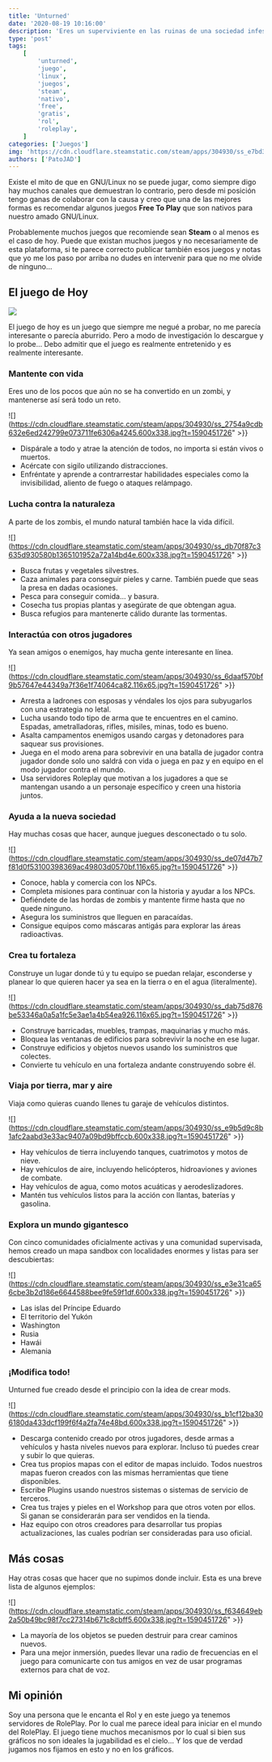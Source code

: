 ```yaml
---
title: 'Unturned'
date: '2020-08-19 10:16:00'
description: 'Eres un superviviente en las ruinas de una sociedad infestada de zombis y debes cooperar con tus amigos para formar nuevas alianzas que te mantendrán con vida.'
type: 'post'
tags:
    [
        'unturned',
        'juego',
        'linux',
        'juegos',
        'steam',
        'nativo',
        'free',
        'gratis',
        'rol',
        'roleplay',
    ]
categories: ['Juegos']
img: 'https://cdn.cloudflare.steamstatic.com/steam/apps/304930/ss_e7bd3004478e0e4500521be44995488933f70435.600x338.jpg'
authors: ['PatoJAD']
---
```


Existe el mito de que en GNU/Linux no se puede jugar, como siempre digo hay muchos canales que demuestran lo contrario, pero desde mi posición tengo ganas de colaborar con la causa y creo que una de las mejores formas es recomendar algunos juegos **Free To Play** que son nativos para nuestro amado GNU/Linux.

Probablemente muchos juegos que recomiende sean **Steam** o al menos es el caso de hoy. Puede que existan muchos juegos y no necesariamente de esta plataforma, si te parece correcto publicar también esos juegos y notas que yo me los paso por arriba no dudes en intervenir para que no me olvide de ninguno…

## El juego de Hoy

![](https://cdn.cloudflare.steamstatic.com/steam/apps/304930/header.jpg)

El juego de hoy es un juego que siempre me negué a probar, no me parecía interesante o parecía aburrido. Pero a modo de investigación lo descargue y lo probe… Debo admitir que el juego es realmente entretenido y es realmente interesante.

### Mantente con vida

Eres uno de los pocos que aún no se ha convertido en un zombi, y mantenerse así será todo un reto.

![](https://cdn.cloudflare.steamstatic.com/steam/apps/304930/ss_2754a9cdb632e6ed242799e073711fe6306a4245.600x338.jpg?t=1590451726" >}}

-   Dispárale a todo y atrae la atención de todos, no importa si están vivos o muertos.
-   Acércate con sigilo utilizando distracciones.
-   Enfréntate y aprende a contrarrestar habilidades especiales como la invisibilidad, aliento de fuego o ataques relámpago.

### Lucha contra la naturaleza

A parte de los zombis, el mundo natural también hace la vida difícil.

![](https://cdn.cloudflare.steamstatic.com/steam/apps/304930/ss_db70f87c3635d930580b1365101952a72a14bd4e.600x338.jpg?t=1590451726" >}}

-   Busca frutas y vegetales silvestres.
-   Caza animales para conseguir pieles y carne. También puede que seas la presa en dadas ocasiones.
-   Pesca para conseguir comida… y basura.
-   Cosecha tus propias plantas y asegúrate de que obtengan agua.
-   Busca refugios para mantenerte cálido durante las tormentas.

### Interactúa con otros jugadores

Ya sean amigos o enemigos, hay mucha gente interesante en línea.

![](https://cdn.cloudflare.steamstatic.com/steam/apps/304930/ss_6daaf570bf9b57647e44349a7f36e1f74064ca82.116x65.jpg?t=1590451726" >}}

-   Arresta a ladrones con esposas y véndales los ojos para subyugarlos con una estrategia no letal.
-   Lucha usando todo tipo de arma que te encuentres en el camino. Espadas, ametralladoras, rifles, misiles, minas, todo es bueno.
-   Asalta campamentos enemigos usando cargas y detonadores para saquear sus provisiones.
-   Juega en el modo arena para sobrevivir en una batalla de jugador contra jugador donde solo uno saldrá con vida o juega en paz y en equipo en el modo jugador contra el mundo.
-   Usa servidores Roleplay que motivan a los jugadores a que se mantengan usando a un personaje específico y creen una historia juntos.

### Ayuda a la nueva sociedad

Hay muchas cosas que hacer, aunque juegues desconectado o tu solo.

![](https://cdn.cloudflare.steamstatic.com/steam/apps/304930/ss_de07d47b7f81d0f53100398369ac49803d0570bf.116x65.jpg?t=1590451726" >}}

-   Conoce, habla y comercia con los NPCs.
-   Completa misiones para continuar con la historia y ayudar a los NPCs.
-   Defiéndete de las hordas de zombis y mantente firme hasta que no quede ninguno.
-   Asegura los suministros que lleguen en paracaídas.
-   Consigue equipos como máscaras antigás para explorar las áreas radioactivas.

### Crea tu fortaleza

Construye un lugar donde tú y tu equipo se puedan relajar, esconderse y planear lo que quieren hacer ya sea en la tierra o en el agua (literalmente).

![](https://cdn.cloudflare.steamstatic.com/steam/apps/304930/ss_dab75d876be53346a0a5a1fc5e3ae1a4b54ea926.116x65.jpg?t=1590451726" >}}

-   Construye barricadas, muebles, trampas, maquinarias y mucho más.
-   Bloquea las ventanas de edificios para sobrevivir la noche en ese lugar.
-   Construye edificios y objetos nuevos usando los suministros que colectes.
-   Convierte tu vehículo en una fortaleza andante construyendo sobre él.

### Viaja por tierra, mar y aire

Viaja como quieras cuando llenes tu garaje de vehículos distintos.

![](https://cdn.cloudflare.steamstatic.com/steam/apps/304930/ss_e9b5d9c8b1afc2aabd3e33ac9407a09bd9bffccb.600x338.jpg?t=1590451726" >}}

-   Hay vehículos de tierra incluyendo tanques, cuatrimotos y motos de nieve.
-   Hay vehículos de aire, incluyendo helicópteros, hidroaviones y aviones de combate.
-   Hay vehículos de agua, como motos acuáticas y aerodeslizadores.
-   Mantén tus vehículos listos para la acción con llantas, baterías y gasolina.

### Explora un mundo gigantesco

Con cinco comunidades oficialmente activas y una comunidad supervisada, hemos creado un mapa sandbox con localidades enormes y listas para ser descubiertas:

![](https://cdn.cloudflare.steamstatic.com/steam/apps/304930/ss_e3e31ca656cbe3b2d186e6644588bee9fe59f1df.600x338.jpg?t=1590451726" >}}

-   Las islas del Príncipe Eduardo
-   El territorio del Yukón
-   Washington
-   Rusia
-   Hawái
-   Alemania

### ¡Modifica todo!

Unturned fue creado desde el principio con la idea de crear mods.

![](https://cdn.cloudflare.steamstatic.com/steam/apps/304930/ss_b1cf12ba306180da433dcf199f6f4a2fa74e48bd.600x338.jpg?t=1590451726" >}}

-   Descarga contenido creado por otros jugadores, desde armas a vehículos y hasta niveles nuevos para explorar. Incluso tú puedes crear y subir lo que quieras.
-   Crea tus propios mapas con el editor de mapas incluido. Todos nuestros mapas fueron creados con las mismas herramientas que tiene disponibles.
-   Escribe Plugins usando nuestros sistemas o sistemas de servicio de terceros.
-   Crea tus trajes y pieles en el Workshop para que otros voten por ellos. Si ganan se considerarán para ser vendidos en la tienda.
-   Haz equipo con otros creadores para desarrollar tus propias actualizaciones, las cuales podrían ser consideradas para uso oficial.

## Más cosas

Hay otras cosas que hacer que no supimos donde incluir. Esta es una breve lista de algunos ejemplos:

![](https://cdn.cloudflare.steamstatic.com/steam/apps/304930/ss_f634649eb2a50b49bc98f7cc27314b671c8cbff5.600x338.jpg?t=1590451726" >}}

-   La mayoría de los objetos se pueden destruir para crear caminos nuevos.
-   Para una mejor inmersión, puedes llevar una radio de frecuencias en el juego para comunicarte con tus amigos en vez de usar programas externos para chat de voz.

## Mi opinión

Soy una persona que le encanta el Rol y en este juego ya tenemos servidores de RolePlay. Por lo cual me parece ideal para iniciar en el mundo del RolePlay. El juego tiene muchos mecanismos por lo cual si bien sus gráficos no son ideales la jugabilidad es el cielo… Y los que de verdad jugamos nos fijamos en esto y no en los gráficos.
